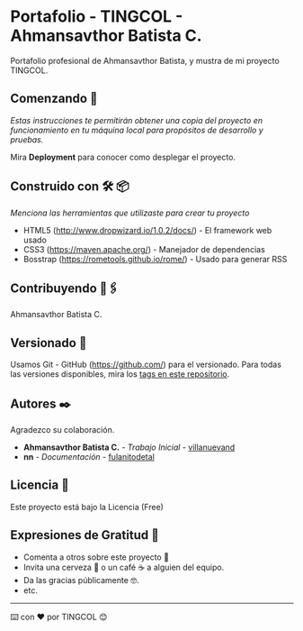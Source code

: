 # Portafolio - TINGCOL - Ahmansavthor Batista C.

Portafolio profesional de Ahmansavthor Batista, y mustra de mi proyecto TINGCOL.

## Comenzando 🚀

_Estas instrucciones te permitirán obtener una copia del proyecto en funcionamiento en tu máquina local para propósitos de desarrollo y pruebas._

Mira **Deployment** para conocer como desplegar el proyecto.

## Construido con 🛠️ 📦

_Menciona las herramientas que utilizaste para crear tu proyecto_

* HTML5 (http://www.dropwizard.io/1.0.2/docs/) - El framework web usado
* CSS3 (https://maven.apache.org/) - Manejador de dependencias
* Bosstrap (https://rometools.github.io/rome/) - Usado para generar RSS

## Contribuyendo 📖🖇️

Ahmansavthor Batista C.

## Versionado 📌

Usamos Git - GitHub (https://github.com/) para el versionado. Para todas las versiones disponibles, mira los [tags en este repositorio](https://github.com/ABatista95/Portafolio).

## Autores ✒️

Agradezco su colaboración.

* **Ahmansavthor Batista C.** - *Trabajo Inicial* - [villanuevand](https://github.com/villanuevand)
* **nn** - *Documentación* - [fulanitodetal](#fulanito-de-tal)

## Licencia 📄

Este proyecto está bajo la Licencia (Free)

## Expresiones de Gratitud 🎁

* Comenta a otros sobre este proyecto 📢
* Invita una cerveza 🍺 o un café ☕ a alguien del equipo. 
* Da las gracias públicamente 🤓.
* etc.


---
⌨️ con ❤️ por TINGCOL 😊